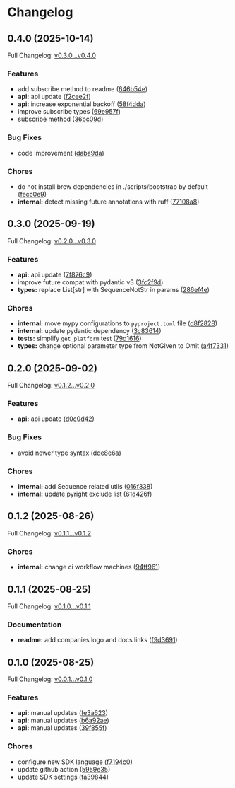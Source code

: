 # Changelog

## 0.4.0 (2025-10-14)

Full Changelog: [v0.3.0...v0.4.0](https://github.com/fashn-AI/fashn-python-sdk/compare/v0.3.0...v0.4.0)

### Features

* add subscribe method to readme ([646b54e](https://github.com/fashn-AI/fashn-python-sdk/commit/646b54e4144616bb66e1786ffd7240e024f81934))
* **api:** api update ([f2cee2f](https://github.com/fashn-AI/fashn-python-sdk/commit/f2cee2f380bab897f5dfd670e9b7b46cc7e44fd8))
* **api:** increase exponential backoff ([58f4dda](https://github.com/fashn-AI/fashn-python-sdk/commit/58f4ddac6953aeb62bda0ca6a6e4d8141bd5db4d))
* improve subscribe types ([69e957f](https://github.com/fashn-AI/fashn-python-sdk/commit/69e957f546ed478c97686fa16277ca5ceac6c8e3))
* subscribe method ([36bc09d](https://github.com/fashn-AI/fashn-python-sdk/commit/36bc09dfb2c795596b21f63a673a3fca502263e8))


### Bug Fixes

* code improvement ([daba9da](https://github.com/fashn-AI/fashn-python-sdk/commit/daba9da1dc5dffa0354df576a6fe7180469e7ca9))


### Chores

* do not install brew dependencies in ./scripts/bootstrap by default ([fecc0e9](https://github.com/fashn-AI/fashn-python-sdk/commit/fecc0e985d812a6b9fad8fd45bb89e7ef2c77858))
* **internal:** detect missing future annotations with ruff ([77108a8](https://github.com/fashn-AI/fashn-python-sdk/commit/77108a88d071abac0dfbcf0b0718f4de15a410a1))

## 0.3.0 (2025-09-19)

Full Changelog: [v0.2.0...v0.3.0](https://github.com/fashn-AI/fashn-python-sdk/compare/v0.2.0...v0.3.0)

### Features

* **api:** api update ([7f876c9](https://github.com/fashn-AI/fashn-python-sdk/commit/7f876c9b44079101a58a7166808a633004e95741))
* improve future compat with pydantic v3 ([3fc2f9d](https://github.com/fashn-AI/fashn-python-sdk/commit/3fc2f9dc6403acbe64e80a1178a0347d17092ac3))
* **types:** replace List[str] with SequenceNotStr in params ([286ef4e](https://github.com/fashn-AI/fashn-python-sdk/commit/286ef4ef48e6d46aec17dfd6d3dda97a45f882bd))


### Chores

* **internal:** move mypy configurations to `pyproject.toml` file ([d8f2828](https://github.com/fashn-AI/fashn-python-sdk/commit/d8f28288999deebb4157b3aadec57b66c16ac23a))
* **internal:** update pydantic dependency ([3c83614](https://github.com/fashn-AI/fashn-python-sdk/commit/3c836141967893376cf27455b557502ffb4df84b))
* **tests:** simplify `get_platform` test ([79d1616](https://github.com/fashn-AI/fashn-python-sdk/commit/79d1616da404997d756b09df97a52d4c2f968bb9))
* **types:** change optional parameter type from NotGiven to Omit ([a4f7331](https://github.com/fashn-AI/fashn-python-sdk/commit/a4f73319526bf71f8d2deaad423cd9a063d0cf27))

## 0.2.0 (2025-09-02)

Full Changelog: [v0.1.2...v0.2.0](https://github.com/fashn-AI/fashn-python-sdk/compare/v0.1.2...v0.2.0)

### Features

* **api:** api update ([d0c0d42](https://github.com/fashn-AI/fashn-python-sdk/commit/d0c0d42d7596cac8e93bb897053075d5054f2215))


### Bug Fixes

* avoid newer type syntax ([dde8e6a](https://github.com/fashn-AI/fashn-python-sdk/commit/dde8e6ac8238605cda949c416f4a297e49f44d6a))


### Chores

* **internal:** add Sequence related utils ([016f338](https://github.com/fashn-AI/fashn-python-sdk/commit/016f3385ce35a370a71ecbe21034ccd450575517))
* **internal:** update pyright exclude list ([61d426f](https://github.com/fashn-AI/fashn-python-sdk/commit/61d426f2120d380dd2f2e71af37a10a386eae009))

## 0.1.2 (2025-08-26)

Full Changelog: [v0.1.1...v0.1.2](https://github.com/fashn-AI/fashn-python-sdk/compare/v0.1.1...v0.1.2)

### Chores

* **internal:** change ci workflow machines ([94ff961](https://github.com/fashn-AI/fashn-python-sdk/commit/94ff961e1d80f4b1286cb40e057dd0d3c95c9d14))

## 0.1.1 (2025-08-25)

Full Changelog: [v0.1.0...v0.1.1](https://github.com/fashn-AI/fashn-python-sdk/compare/v0.1.0...v0.1.1)

### Documentation

* **readme:** add companies logo and docs links ([f9d3691](https://github.com/fashn-AI/fashn-python-sdk/commit/f9d36914b08a393c9c574449f044d9709fa74d98))

## 0.1.0 (2025-08-25)

Full Changelog: [v0.0.1...v0.1.0](https://github.com/fashn-AI/fashn-python-sdk/compare/v0.0.1...v0.1.0)

### Features

* **api:** manual updates ([fe3a623](https://github.com/fashn-AI/fashn-python-sdk/commit/fe3a623d72d311534abceced08d840a6ca5314fe))
* **api:** manual updates ([b6a92ae](https://github.com/fashn-AI/fashn-python-sdk/commit/b6a92ae3f706f4ce1b9230883cac47aaec35560f))
* **api:** manual updates ([39f855f](https://github.com/fashn-AI/fashn-python-sdk/commit/39f855fe0bce79fa7b838b1730174e1424843e87))


### Chores

* configure new SDK language ([f7194c0](https://github.com/fashn-AI/fashn-python-sdk/commit/f7194c0976fc9f5656b1152814084af358e06c8e))
* update github action ([5959e35](https://github.com/fashn-AI/fashn-python-sdk/commit/5959e3515f9dbe77776331f33892843cc3cce6eb))
* update SDK settings ([fa39844](https://github.com/fashn-AI/fashn-python-sdk/commit/fa39844915b3dcd00282863b02b2ebff94229eec))
